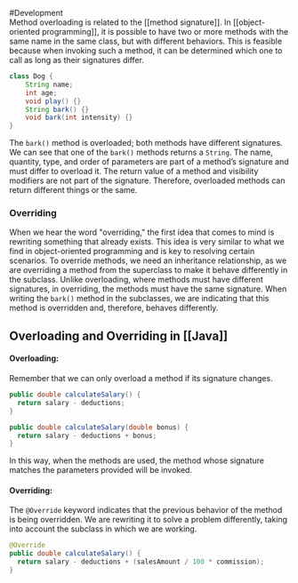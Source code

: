 #Development  
Method overloading is related to the [[method signature]]. In [[object-oriented programming]], it is possible to have two or more methods with the same name in the same class, but with different behaviors. This is feasible because when invoking such a method, it can be determined which one to call as long as their signatures differ.
```java
class Dog {
    String name;
    int age;
    void play() {}
    String bark() {}
    void bark(int intensity) {}
}
```
The `bark()` method is overloaded; both methods have different signatures. We can see that one of the `bark()` methods returns a `String`. The name, quantity, type, and order of parameters are part of a method’s signature and must differ to overload it.
The return value of a method and visibility modifiers are not part of the signature. Therefore, overloaded methods can return different things or the same.
### Overriding
When we hear the word "overriding," the first idea that comes to mind is rewriting something that already exists. This idea is very similar to what we find in object-oriented programming and is key to resolving certain scenarios.
To override methods, we need an inheritance relationship, as we are overriding a method from the superclass to make it behave differently in the subclass.
Unlike overloading, where methods must have different signatures, in overriding, the methods must have the same signature.
When writing the `bark()` method in the subclasses, we are indicating that this method is overridden and, therefore, behaves differently.
## Overloading and Overriding in [[Java]]
#### Overloading:
Remember that we can only overload a method if its signature changes.
```java
public double calculateSalary() {
  return salary - deductions;
}

public double calculateSalary(double bonus) {
  return salary - deductions + bonus;
}
```
In this way, when the methods are used, the method whose signature matches the parameters provided will be invoked.
#### Overriding:
The `@Override` keyword indicates that the previous behavior of the method is being overridden. We are rewriting it to solve a problem differently, taking into account the subclass in which we are working.
```java
@Override
public double calculateSalary() {
  return salary - deductions + (salesAmount / 100 * commission);
}
```